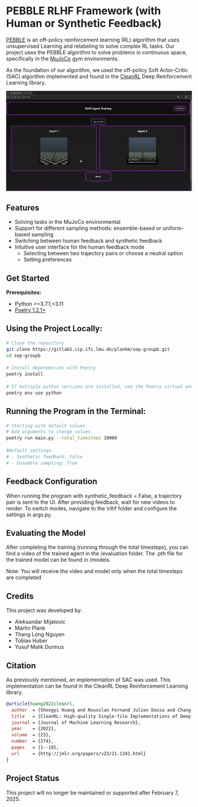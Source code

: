 # PEBBLE RLHF Framework (with Human or Synthetic Feedback)

[PEBBLE](https://arxiv.org/abs/2106.05091) is an off-policy reinforcement learning (RL) algorithm that uses unsupervised Learning and relabeling to
solve complex RL tasks. Our project uses the PEBBLE algorithm to solve problems in continuous space,
specifically in the [MuJoCo](https://gymnasium.farama.org/environments/mujoco/) gym environments.

As the foundation of our algorithm, we used the off-policy Soft Actor-Critic (SAC) algorithm
implemented and found in the [CleanRL](https://github.com/vwxyzjn/cleanrl) Deep Reinforcement Learning library.

![Demo GIF](demo_gif.gif)

## Features
+ Solving tasks in the MuJoCo environmental
+ Support for different sampling methods: ensemble-based or uniform-based sampling
+ Switching between human feedback and synthetic feedback
+ Intuitive user interface for the human feedback mode
  + Selecting between two trajectory pairs or choose a neutral option
  + Setting preferences

## Get Started
**Prerequisites:**
* Python >=3.7.1,<3.11
* [Poetry 1.2.1+](https://python-poetry.org)

## Using the Project Locally:
```bash
# Clone the repository
git clone https://gitlab2.cip.ifi.lmu.de/plankm/sep-groupb.git
cd sep-groupb

# Install dependencies with Poetry
poetry install

# If multiple python versions are installed, use the Poetry virtual environment with Python 3.10
poetry env use python
```
## Running the Program in the Terminal:
```bash
# Starting with default values
# Add arguments to change values
poetry run main.py --total_timesteps 10000

#Default settings:
# - Synthetic feedback: False
# - Ensemble sampling: True
```
## Feedback Configuration
When running the program with synthetic_feedback = False, a trajectory pair is sent to the UI. After
providing feedback, wait for new videos to render. To switch modes, navigate to the
\rlhf folder and configure the settings in args.py.

## Evaluating the Model
After completing the training (running through the total timesteps), you can find a video of the trained agent in the /evaluation
folder. The .pth file for the trained model can be found in /models.

Note: You will receive the video and model only when the total timesteps are completed

## Credits
This project was developed by:
+ Aleksandar Mijatovic
+ Martin Plank
+ Thang Long Nguyen
+ Tobias Huber
+ Yusuf Malik Durmus

## Citation
As previously mentioned, an implementation of SAC was used. This implementation can be found in the CleanRL
Deep Reinforcement Learning library.

```bibtex
@article{huang2022cleanrl,
  author  = {Shengyi Huang and Rousslan Fernand Julien Dossa and Chang Ye and Jeff Braga and Dipam Chakraborty and Kinal Mehta and João G.M. Araújo},
  title   = {CleanRL: High-quality Single-file Implementations of Deep Reinforcement Learning Algorithms},
  journal = {Journal of Machine Learning Research},
  year    = {2022},
  volume  = {23},
  number  = {274},
  pages   = {1--18},
  url     = {http://jmlr.org/papers/v23/21-1342.html}
}
```

## Project Status
This project will no longer be maintained or supported after February 7, 2025.